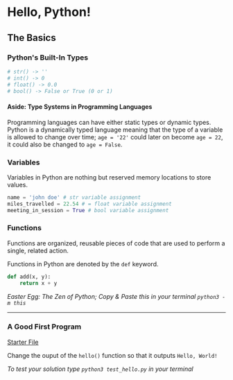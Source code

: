 # Hello, Python!

## The Basics

### Python's Built-In Types
```python
# str() -> ''
# int() -> 0
# float() -> 0.0 
# bool() -> False or True (0 or 1)
```

#### Aside: Type Systems in Programming Languages

Programming languages can have either static types or dynamic types. Python is a dynamically typed language meaning that the type of a variable is allowed to change over time; `age = '22'` could later on become `age = 22`, it could also be changed to `age = False`.

### Variables

Variables in Python are nothing but reserved memory locations to store values.

```python
name = 'john doe' # str variable assignment
miles_travelled = 22.54 # = float variable assignment
meeting_in_session = True # bool variable assignment
```

### Functions

Functions are organized, reusable pieces of code that are used to perform a single, related action.

Functions in Python are denoted by the `def` keyword.

```python
def add(x, y):
    return x + y
```

*Easter Egg: The Zen of Python; Copy & Paste this in your terminal ```python3 -m this```*

---

### A Good First Program

[Starter File](hello.py)

Change the ouput of the `hello()` function so that it outputs `Hello, World!`

*To test your solution type `python3 test_hello.py` in your terminal*